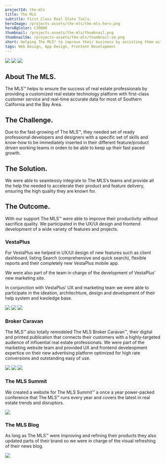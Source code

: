 ```yaml
---
projectId: the-mls
title: The MLS
subtitle: First Class Real State Tools.
heroImage: /projects-assets/the-mls/the-mls-hero.png
heroBgColor: C30000
thumbnail: /projects-assets/the-mls/thumbnail.png
thumbnailSm: /projects-assets/the-mls/thumbnail-sm.png
short: Helping The MLS™ to improve their business by assisting them with a dedicated offshore team
tags: Web Design, App Design, Frontent Development
---
```


<!-- Logos -->
<div class="ch-project__logos">

<img class="" src="/projects-assets/the-mls/The MLS Logo.png" />
<img class="" src="/projects-assets/the-mls/VestaPlus Logo.png" />
<img class="" src="/projects-assets/the-mls/Broker Caravan Logo.png" />

</div>
<!--/ Logos -->

<div class="ch-project__intro">

<div class="section">

## About The MLS.

The MLS™ helps to ensure the success of real estate professionals by providing a customized real estate technology platform with first-class customer service and real-time accurate data for most of Southern California and the Bay Area.

</div>

<div class="section">

## The Challenge.

Due to the fast-growing of The MLS™, they needed set of ready professional developers and designers with a specific set of skills and know-how to be immediately inserted in their different feature/product driven working teams in orden to be able to keep up their fast paced growth.

</div>

<div class="section">

## The Solution.

We were able to seamlessly integrate to The MLS’s teams and provide all the help the needed to accelerate their product and feature delivery, ensuring the high quality they are known for.

</div>

</div>

<div class="ch-project__outcome section">

## The Outcome.

With our support The MLS™ were able to improve their productivity without sacrifice quality. We participated in the UX/UI design and frontend development of a wide variety of features and projects.

</div>

<!-- VestaPlus -->
<div class="ch-project__outcome section">

### VestaPlus

For VestaPlus we helped in UX/UI design of new features such as client dashboard, listing Search (comprehensive and quick search), flexible reports and their completely new VestaPlus mobile app.

We were also part of the team in charge of the development of VestaPlus’ new marketing site.

In conjunction with VestaPlus’ UX and marketing team we were able to participate in the ideation, architechture, design and development of their help system and kwoledge base.

<img class="mb-6" src="/projects-assets/the-mls/Vestaplus - Header.png" />
<img class="mb-6" src="/projects-assets/the-mls/Vestaplus - Features.png" />
<img class="mb-6" src="/projects-assets/the-mls/Vestaplus - Website.png" />

</div>
<!--/ VestaPlus -->

<!-- Broker Caravan -->
<div class="ch-project__outcome section">

### Broker Caravan

The MLS™ also totally remodeled The MLS Broker Caravan™, their digital and printed publication that connects their customers with a highly-targeted audience of influential real estate professionals. We were part of the marketing website team and provided UX and frontend develeopment expertice on their new advertising platform optimized for high rate conversions and outstanding easy of use.

<img class="mb-6" src="/projects-assets/the-mls/Broker Caravan - Header.png" />
<img class="mb-6" src="/projects-assets/the-mls/Broker Caravan - Website.png" />
<img class="mb-6" src="/projects-assets/the-mls/Broker Caravan - Mobile Mag Screens.png" />

</div>
<!--/ Broker Caravan -->

<!-- The MLS Summit -->
<div class="ch-project__outcome section">

### The MLS Summit

We created a website for The MLS Summit™ a once a year power-packed conference that The MLS™ runs every year and covers the latest in real estate trends and disruptors.

<img class="mb-6" src="/projects-assets/the-mls/The MLS Summit - Site.png" />

</div>
<!--/ The MLS Summit -->

<!-- The MLS Blog -->
<div class="ch-project__outcome section">

### The MLS Blog

As long as The MLS™ were improving and refining their products they also updated parts of their brand so we were in charge of the visual refreshing of their news blog.

<img class="mb-6" src="/projects-assets/the-mls/The MLS Blog - Refresh.png" />

</div>
<!--/ The MLS Blog -->
